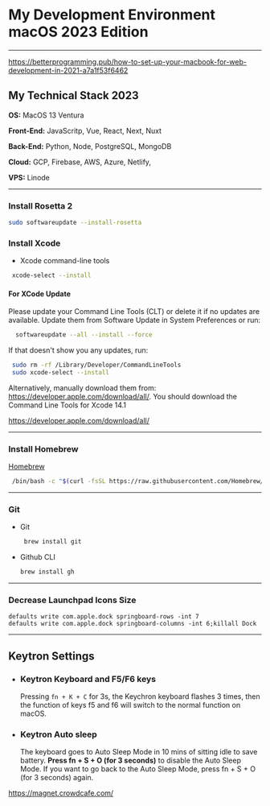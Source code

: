 # My Development Environment macOS 2023 Edition

---

https://betterprogramming.pub/how-to-set-up-your-macbook-for-web-development-in-2021-a7a1f53f6462

## My Technical Stack 2023

**OS:** MacOS 13 Ventura

**Front-End:** JavaScritp, Vue, React, Next, Nuxt

**Back-End:** Python, Node, PostgreSQL, MongoDB

**Cloud:** GCP, Firebase, AWS, Azure, Netlify,

**VPS:** Linode

---

### Install Rosetta 2

```bash
sudo softwareupdate --install-rosetta
```
### Install Xcode

- Xcode command-line tools

```bash
 xcode-select --install
```
#### For XCode Update
Please update your Command Line Tools (CLT) or delete it if no updates are available.
Update them from Software Update in System Preferences or run:
```bash
  softwareupdate --all --install --force
```

If that doesn't show you any updates, run:
 ```bash
  sudo rm -rf /Library/Developer/CommandLineTools
  sudo xcode-select --install
```

Alternatively, manually download them from:
  https://developer.apple.com/download/all/.
You should download the Command Line Tools for Xcode 14.1

https://developer.apple.com/download/all/


---
### Install Homebrew

[Homebrew](https://brew.sh/)

```bash
 /bin/bash -c "$(curl -fsSL https://raw.githubusercontent.com/Homebrew/install/HEAD/install.sh)"
```


---
### Git

- Git

  ```bash
   brew install git
  ```

- Github CLI
  ```bash
  brew install gh
  ```

---

### Decrease Launchpad Icons Size

```
defaults write com.apple.dock springboard-rows -int 7
defaults write com.apple.dock springboard-columns -int 6;killall Dock
```

---

## Keytron Settings

- ### Keytron Keyboard and F5/F6 keys

  Pressing `fn + K + C` for 3s, the Keychron keyboard flashes 3 times, then the function of keys f5 and f6 will switch to the normal function on macOS.

- ### Keytron Auto sleep

  The keyboard goes to Auto Sleep Mode in 10 mins of sitting idle to save battery. **Press fn + S + O (for 3 seconds)** to disable the Auto Sleep Mode. If you want to go back to the Auto Sleep Mode, press fn + S + O (for 3 seconds) again.



https://magnet.crowdcafe.com/